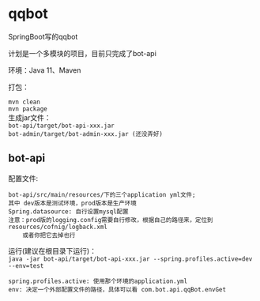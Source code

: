 # qqbot
SpringBoot写的qqbot

计划是一个多模块的项目，目前只完成了bot-api

环境：Java 11、Maven

打包：

`mvn clean`  
`mvn package`  
生成jar文件：   
`bot-api/target/bot-api-xxx.jar`  
`bot-admin/target/bot-admin-xxx.jar (还没弄好)`

## bot-api

配置文件:

    bot-api/src/main/resources/下的三个application yml文件;
    其中 dev版本是测试环境，prod版本是生产环境
    Spring.datasource: 自行设置mysql配置
    注意：prod版的logging.config需要自行修改，根据自己的路径来，定位到resources/cofnig/logback.xml
        或者你把它去掉也行




运行(建议在根目录下运行)：   
`java -jar bot-api/target/bot-api-xxx.jar --spring.profiles.active=dev --env=test`  
    
    spring.profiles.active: 使用那个环境的application.yml 
    env: 决定一个外部配置文件的路径，具体可以看 com.bot.api.qqBot.envGet